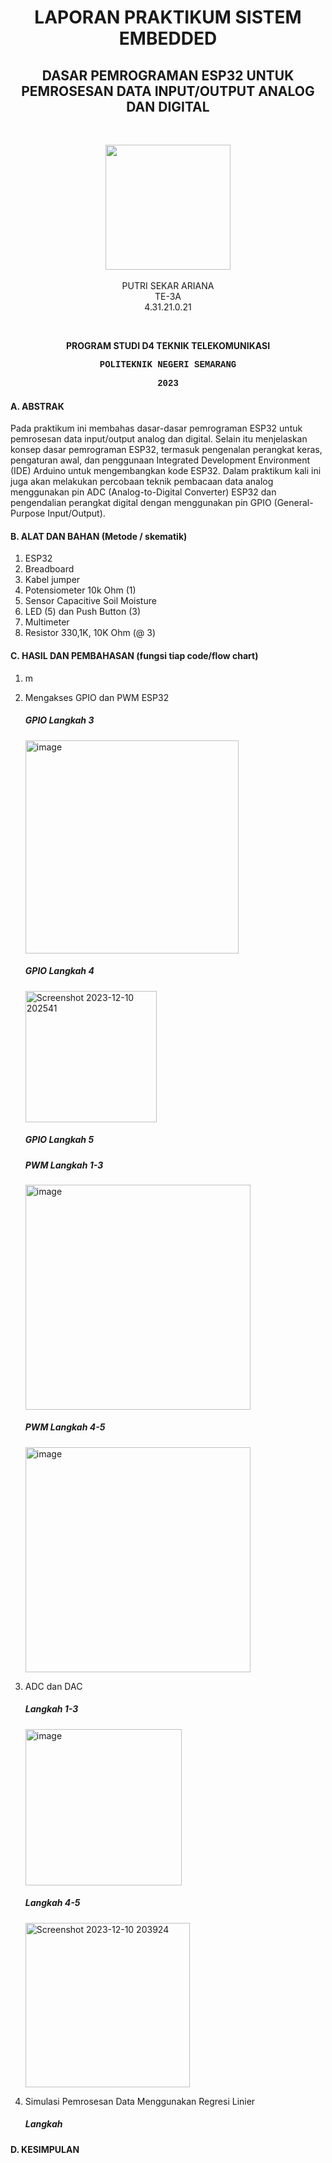 <h1 align="center">LAPORAN PRAKTIKUM SISTEM EMBEDDED</h1>
<h2 align="center"> DASAR PEMROGRAMAN ESP32 UNTUK PEMROSESAN DATA INPUT/OUTPUT ANALOG DAN DIGITAL </h2>
<br>
<p align="center">
  <img src="https://en.polines.ac.id/images/logo_bw.jpg" width="200" height="200">
<br>
<br>PUTRI SEKAR ARIANA
<br>TE-3A
<br>4.31.21.0.21</p>
<br>
<b><p align="center">PROGRAM STUDI D4 TEKNIK TELEKOMUNIKASI</p>
<p style="font-family:courier;" align="center">POLITEKNIK NEGERI SEMARANG</p>
<p style="font-family:courier;" align="center">2023</p></b> 

#### A. ABSTRAK
Pada praktikum ini membahas dasar-dasar pemrograman ESP32 untuk pemrosesan data input/output analog dan digital. Selain itu menjelaskan konsep dasar pemrograman ESP32, termasuk pengenalan perangkat keras, pengaturan awal, dan penggunaan Integrated Development Environment (IDE) Arduino untuk mengembangkan kode ESP32. Dalam praktikum kali ini juga akan melakukan percobaan teknik pembacaan data analog menggunakan pin ADC (Analog-to-Digital Converter) ESP32 dan pengendalian perangkat digital dengan menggunakan pin GPIO (General-Purpose Input/Output).

#### B. ALAT DAN BAHAN (Metode / skematik)
1) ESP32
2) Breadboard
3) Kabel jumper
4) Potensiometer 10k Ohm (1)
5) Sensor Capacitive Soil Moisture
6) LED (5) dan Push Button (3)
7) Multimeter
8) Resistor 330,1K, 10K Ohm (@ 3)
   
#### C. HASIL DAN PEMBAHASAN (fungsi tiap code/flow chart)
1. m
2. Mengakses GPIO dan PWM ESP32
   ##### GPIO Langkah 3
   <img width="341" alt="image" src="https://github.com/sekarnaa/sistem-embedded-new/assets/150989006/88dfdefd-4659-4e73-b8c4-ed8f077f7ebd">

   ##### GPIO Langkah 4
   <img width="210" alt="Screenshot 2023-12-10 202541" src="https://github.com/sekarnaa/sistem-embedded-new/assets/150989006/4d8a1cbe-0603-4018-bc58-deb9cb75b185">

   ##### GPIO Langkah 5
   ##### PWM Langkah 1-3
   <img width="360" alt="image" src="https://github.com/sekarnaa/sistem-embedded-new/assets/150989006/9fc63206-9879-4a75-a5c2-e700251cbec3">

   ##### PWM Langkah 4-5
   <img width="360" alt="image" src="https://github.com/sekarnaa/sistem-embedded-new/assets/150989006/4bd65938-6e60-4b2e-902e-dc71bb75d859">

4. ADC dan DAC
   ##### Langkah 1-3
   <img width="250" alt="image" src="https://github.com/sekarnaa/sistem-embedded-new/assets/150989006/1c50627f-2740-4a4c-90f3-5be8572c2ed8">

   ##### Langkah 4-5
   <img width="263" alt="Screenshot 2023-12-10 203924" src="https://github.com/sekarnaa/sistem-embedded-new/assets/150989006/7e919806-b2b4-414d-9c8c-2025ac036247">

6. Simulasi Pemrosesan Data Menggunakan Regresi Linier
   ##### Langkah

#### D. KESIMPULAN


